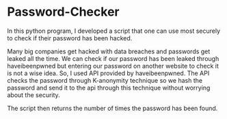 # Password-Checker

In this python program, I developed a script that one can use most securely to check if their password has been hacked. 

Many big companies get hacked with data breaches and passwords get leaked all the time. We can check if our password has been leaked through haveibeenpwned but entering our password on another website to check it is not a wise idea. So, I used API provided by haveibeenpwned. The API checks the password through K-anonymity technique so we hash the password and send it to the api through this technique without worrying about the security. 

The script then returns the number of times the password has been found.
